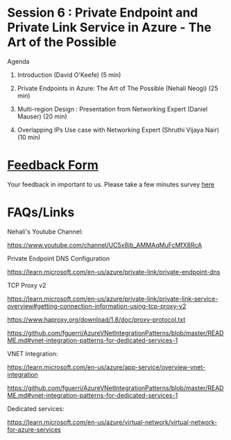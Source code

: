 # Session 6 : Private Endpoint and Private Link Service in Azure - The Art of the Possible

Agenda
1. Introduction (David O'Keefe) (5 min)

2. Private Endpoints in Azure: The Art of The Possible (Nehali Neogi) (25 min)

3. Multi-region Design : Presentation from Networking Expert (Daniel Mauser) (20 min)​

4. Overlapping IPs Use case with Networking Expert (Shruthi Vijaya Nair) (10 min)


# [Feedback Form](https://forms.microsoft.com/r/THgJBiZHcR)

Your feedback in important to us. Please take a few minutes survey [here](https://forms.microsoft.com/r/THgJBiZHcR)


# FAQs/Links



Nehali's Youtube Channel:

https://www.youtube.com/channel/UC5x8jb_AMMAqMuFcMfX8RcA


Private Endpoint DNS Configuration

https://learn.microsoft.com/en-us/azure/private-link/private-endpoint-dns

TCP Proxy v2

https://learn.microsoft.com/en-us/azure/private-link/private-link-service-overview#getting-connection-information-using-tcp-proxy-v2

https://www.haproxy.org/download/1.8/doc/proxy-protocol.txt

https://github.com/fguerri/AzureVNetIntegrationPatterns/blob/master/README.md#vnet-integration-patterns-for-dedicated-services-1

VNET Integration:

https://learn.microsoft.com/en-us/azure/app-service/overview-vnet-integration

https://github.com/fguerri/AzureVNetIntegrationPatterns/blob/master/README.md#vnet-integration-patterns-for-dedicated-services-1


Dedicated services:

https://learn.microsoft.com/en-us/azure/virtual-network/virtual-network-for-azure-services